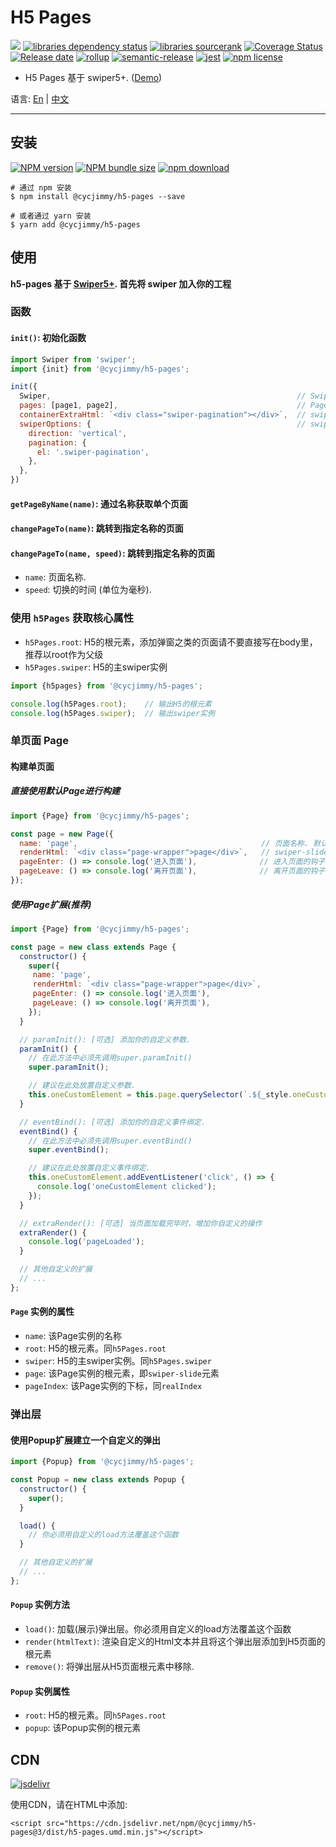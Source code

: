 # H5 Pages
![][workflows-badge-image]
[![libraries dependency status][libraries-status-image]][libraries-status-url]
[![libraries sourcerank][libraries-sourcerank-image]][libraries-sourcerank-url]
[![Coverage Status][coverage-image]][coverage-url]
[![Release date][release-date-image]][release-url]
[![rollup][rollup-image]][rollup-url]
[![semantic-release][semantic-image]][semantic-url]
[![jest][jest-image]][jest-url]
[![npm license][license-image]][download-url]

* H5 Pages 基于 swiper5+. ([Demo][github-pages-url])

语言: [En][Readme-url-En] | [中文][Readme-url-ZhCN]
***

## 安装
[![NPM version][npm-image]][npm-url]
[![NPM bundle size][npm-bundle-size-image]][npm-url]
[![npm download][download-image]][download-url]

```shell
# 通过 npm 安装
$ npm install @cycjimmy/h5-pages --save

# 或者通过 yarn 安装
$ yarn add @cycjimmy/h5-pages
```

## 使用
**h5-pages 基于 [Swiper5+](https://github.com/nolimits4web/Swiper). 首先将 swiper 加入你的工程**

### 函数 
#### `init()`: 初始化函数
```javascript
import Swiper from 'swiper';
import {init} from '@cycjimmy/h5-pages';

init({
  Swiper,                                                       // Swiper的构造函数
  pages: [page1, page2],                                        // Page实例组成的数组
  containerExtraHtml: `<div class="swiper-pagination"></div>`,  // swiper-container下额外的Html，比如导航器等
  swiperOptions: {                                              // swiper的配置项(不支持loop)
    direction: 'vertical',
    pagination: {
      el: '.swiper-pagination',
    },
  },
})
```

#### `getPageByName(name)`: 通过名称获取单个页面
#### `changePageTo(name)`: 跳转到指定名称的页面
#### `changePageTo(name, speed)`: 跳转到指定名称的页面
* `name`: 页面名称.
* `speed`: 切换的时间 (单位为毫秒).

### 使用 `h5Pages` 获取核心属性 
* `h5Pages.root`: H5的根元素，添加弹窗之类的页面请不要直接写在body里，推荐以root作为父级
* `h5Pages.swiper`: H5的主swiper实例 

```javascript
import {h5pages} from '@cycjimmy/h5-pages';

console.log(h5Pages.root);    // 输出H5的根元素
console.log(h5Pages.swiper);  // 输出swiper实例
```

### 单页面 Page
#### 构建单页面
##### 直接使用默认Page进行构建
```javascript
import {Page} from '@cycjimmy/h5-pages';

const page = new Page({
  name: 'page',                                         // 页面名称. 默认为"page"加下标，如"page0"
  renderHtml: `<div class="page-wrapper">page</div>`,   // swiper-slide内的Html结构
  pageEnter: () => console.log('进入页面'),              // 进入页面的钩子函数
  pageLeave: () => console.log('离开页面'),              // 离开页面的钩子函数
});
```

##### 使用Page扩展(推荐)
```javascript
import {Page} from '@cycjimmy/h5-pages';

const page = new class extends Page {
  constructor() {
    super({
     name: 'page',
     renderHtml: `<div class="page-wrapper">page</div>`,
     pageEnter: () => console.log('进入页面'),
     pageLeave: () => console.log('离开页面'), 
    });
  }

  // paramInit(): [可选] 添加你的自定义参数.
  paramInit() {
    // 在此方法中必须先调用super.paramInit()
    super.paramInit();  

    // 建议在此处放置自定义参数.
    this.oneCustomElement = this.page.querySelector(`.${_style.oneCustomElement}`);
  }

  // eventBind(): [可选] 添加你的自定义事件绑定.
  eventBind() {
    // 在此方法中必须先调用super.eventBind()
    super.eventBind();

    // 建议在此处放置自定义事件绑定.
    this.oneCustomElement.addEventListener('click', () => {
      console.log('oneCustomElement clicked');
    });
  }

  // extraRender(): [可选] 当页面加载完毕时，增加你自定义的操作
  extraRender() {
    console.log('pageLoaded');
  }

  // 其他自定义的扩展
  // ... 
};
```

#### `Page` 实例的属性
* `name`: 该Page实例的名称
* `root`: H5的根元素。同`h5Pages.root`
* `swiper`: H5的主swiper实例。同`h5Pages.swiper`
* `page`: 该Page实例的根元素，即`swiper-slide`元素
* `pageIndex`: 该Page实例的下标，同`realIndex`

### 弹出层
#### 使用Popup扩展建立一个自定义的弹出
```javascript
import {Popup} from '@cycjimmy/h5-pages';

const Popup = new class extends Popup {
  constructor() {
    super();
  }

  load() {
    // 你必须用自定义的load方法覆盖这个函数
  }

  // 其他自定义的扩展
  // ... 
};
```

#### `Popup` 实例方法
* `load()`: 加载(展示)弹出层。你必须用自定义的load方法覆盖这个函数
* `render(htmlText)`: 渲染自定义的Html文本并且将这个弹出层添加到H5页面的根元素
* `remove()`: 将弹出层从H5页面根元素中移除.

#### `Popup` 实例属性
* `root`: H5的根元素。同`h5Pages.root`
* `popup`: 该Popup实例的根元素

## CDN
[![jsdelivr][jsdelivr-image]][jsdelivr-url]

使用CDN，请在HTML中添加:
```text
<script src="https://cdn.jsdelivr.net/npm/@cycjimmy/h5-pages@3/dist/h5-pages.umd.min.js"></script>
```

<!-- Links: -->
[npm-image]: https://img.shields.io/npm/v/@cycjimmy/h5-pages
[npm-url]: https://npmjs.org/package/@cycjimmy/h5-pages
[npm-bundle-size-image]: https://img.shields.io/bundlephobia/min/@cycjimmy/h5-pages

[download-image]: https://img.shields.io/npm/dt/@cycjimmy/h5-pages
[download-url]: https://npmjs.org/package/@cycjimmy/h5-pages

[jsdelivr-image]: https://img.shields.io/jsdelivr/npm/hy/@cycjimmy/h5-pages
[jsdelivr-url]: https://www.jsdelivr.com/package/npm/@cycjimmy/h5-pages

[workflows-badge-image]: https://github.com/cycjimmy/h5-pages/workflows/Test%20CI/badge.svg

[libraries-status-image]: https://img.shields.io/librariesio/release/npm/@cycjimmy/h5-pages
[libraries-sourcerank-image]: https://img.shields.io/librariesio/sourcerank/npm/@cycjimmy/h5-pages
[libraries-status-url]: https://libraries.io/github/cycjimmy/h5-pages
[libraries-sourcerank-url]: https://libraries.io/npm/@cycjimmy%2Fh5-pages

[coverage-image]: https://img.shields.io/coveralls/github/cycjimmy/h5-pages
[coverage-url]: https://coveralls.io/github/cycjimmy/h5-pages

[release-date-image]: https://img.shields.io/github/release-date/cycjimmy/h5-pages
[release-url]: https://github.com/cycjimmy/h5-pages/releases

[rollup-image]: https://img.shields.io/github/package-json/dependency-version/cycjimmy/h5-pages/dev/rollup
[rollup-url]: https://github.com/rollup/rollup

[semantic-image]: https://img.shields.io/badge/%20%20%F0%9F%93%A6%F0%9F%9A%80-semantic--release-e10079.svg
[semantic-url]: https://github.com/semantic-release/semantic-release

[jest-image]: https://img.shields.io/badge/tested_with-jest-99424f.svg
[jest-url]: https://github.com/facebook/jest

[license-image]: https://img.shields.io/npm/l/@cycjimmy/h5-pages

[github-pages-url]: https://cycjimmy.github.io/h5-pages/

[Readme-url-En]: https://github.com/cycjimmy/h5-pages/blob/main/README.md
[Readme-url-ZhCN]: https://github.com/cycjimmy/h5-pages/blob/main/README_zhCN.md
